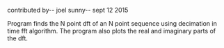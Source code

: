 contributed by-- joel sunny--
sept 12 2015

Program finds the N point dft of an N point sequence using decimation in time fft algorithm.
The program also plots the real and imaginary parts of the dft.

